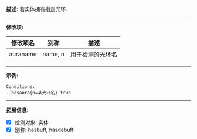 **描述:** 若实体拥有指定光环.

---

**修改项:**

| 修改项名  | 别称           | 描述                      |
| --------- | -------------- | ------------------------- |
| auraname | name, n | 用于检测的光环名 |

---

**示例:**

```
Conditions:
- hasaura{n=某光环名} true

```

---

**拓展信息:**

- [x] 检测对象: 实体
- [x] 别称: hasbuff, hasdebuff